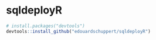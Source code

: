 sqldeployR
================

``` r
# install.packages("devtools")
devtools::install_github("edouardschuppert/sqldeployR")
```
